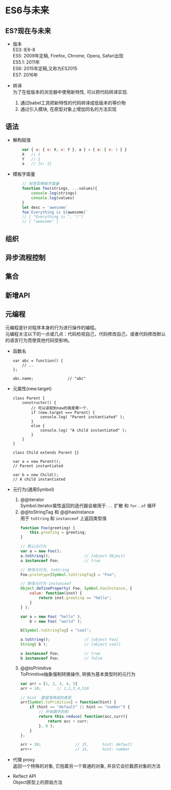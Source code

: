 # ES6与未来

## ES?现在与未来
- 版本    
    ES3: IE6-8      
    ES5: 2009年定稿, Firefox, Chrome, Opera, Safari出现     
    ES5.1:  2011年      
    ES6: 2015年定稿,又称为ES2015  
    ES7: 2016年     

- 转译      
    为了在低版本的浏览器中使用新特性, 可以把代码转译实现.       
    1. 通过babel工具把新特性的代码转译成低版本的等价物
    2. 通过引入模块, 在原型对象上增加同名的方法实现





## 语法
- 解构赋值      
    ```javascript
        var { a: { x: X, x: Y }, a } = { a: { x: 1 } }
        X   // 1
        Y   // 1
        a   // {x: 1}
    ```
- 模板字面量
    ```javascript
        // 标签型模板字面量
        function foo(strings, ...values){
            console.log(strings)
            console.log(values)
        }
        let desc = 'awesome'
        foo`Everything is ${awesome}`
        // [ "Everything is ", "!"]
        // [ "awesome" ]
    ```



## 组织




## 异步流程控制




## 集合



## 新增API



## 元编程
元编程是针对程序本身的行为进行操作的编程。        
元编程关注以下的一点或几点：代码检视自己，代码修改自己，或者代码修改默认的语言行为而使其他代码受影响。      

- 函数名        
    ```
    var abc = function() {
        // ..
    };

    abc.name;				// "abc"
    ```

- 元属性(new.target)        
    ```
    class Parent {
        constructor() {
            // 可以读取到new的类是哪一个.
            if (new.target === Parent) {
                console.log( "Parent instantiated" );
            }
            else {
                console.log( "A child instantiated" );
            }
        }
    }

    class Child extends Parent {}

    var a = new Parent();
    // Parent instantiated

    var b = new Child();
    // A child instantiated
    ```

- 元行为(通用Symbol)        

    1. @@iterator      
        Symbol.iterator属性返回的迭代器会被用于`...` 扩散 和 `for..of` 循环 
    2. @@toStringTag 和 @@hasInstance              
        用于 `toString` 和 `instanceof` 上返回类型值
        ```javascript
        function Foo(greeting) {
            this.greeting = greeting;
        }

        // 默认元行为
        var a = new Foo();
        a.toString();				// [object Object]
        a instanceof Foo;			// true

        // 修改元行为, toString
        Foo.prototype[Symbol.toStringTag] = "Foo";

        // 修改元行为 instanceof
        Object.defineProperty( Foo, Symbol.hasInstance, {
            value: function(inst) {
                return inst.greeting == "hello";
            }
        } );

        var a = new Foo( "hello" ),
            b = new Foo( "world" );

        b[Symbol.toStringTag] = "cool";

        a.toString();				// [object Foo]
        String( b );				// [object cool]

        a instanceof Foo;			// true
        b instanceof Foo;			// false

        ```
    3. @@toPrimitive       
        ToPrimitive抽象强制转换操作, 转换为基本类型时的元行为
        ```javascript
        var arr = [1, 2, 3, 4, 5]
        arr + 10;       // 1,2,3,4,510

        // hint  期望准换成的类型
        arr[Symbol.toPrimitive] = function(hint) {
            if (hint == "default" || hint == "number") {
                // 所有数字的和
                return this.reduce( function(acc,curr){
                    return acc + curr;
                }, 0 );
            }
        };

        arr + 10;				// 25,      hint: default
        arr++                   // 15,      hint: number
        ```

- 代理 proxy        
    返回一个特殊的对象, 它抱着另一个普通的对象, 并且它会拦截原对象的方法

- Reflect API       
    Object原型上的原始方法
